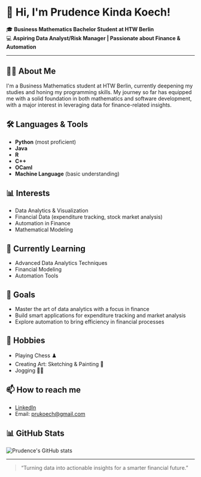 # 👋 Hi, I'm Prudence Kinda Koech!

🎓 **Business Mathematics Bachelor Student at HTW Berlin**  
💻 **Aspiring Data Analyst/Risk Manager | Passionate about Finance & Automation**

---

## 👩‍💻 About Me

I'm a Business Mathematics student at HTW Berlin, currently deepening my studies and honing my programming skills. My journey so far has equipped me with a solid foundation in both mathematics and software development, with a major interest in leveraging data for finance-related insights.

## 🛠️ Languages & Tools

- **Python** (most proficient)
- **Java**
- **R**
- **C++**
- **OCaml**
- **Machine Language** (basic understanding)

## 📊 Interests

- Data Analytics & Visualization  
- Financial Data (expenditure tracking, stock market analysis)
- Automation in Finance  
- Mathematical Modeling

## 🌱 Currently Learning

- Advanced Data Analytics Techniques
- Financial Modeling
- Automation Tools

## 🚀 Goals

- Master the art of data analytics with a focus in finance
- Build smart applications for expenditure tracking and market analysis
- Explore automation to bring efficiency in financial processes

## 🎨 Hobbies

- Playing Chess ♟️
- Creating Art: Sketching & Painting 🎨
- Jogging 🏃‍♀️

## 📫 How to reach me

- [LinkedIn](https://linkedin.com/in/prudence-kinda-koech-972631211)
- Email: prukoech@gmail.com

## 📊 GitHub Stats

![Prudence's GitHub stats](https://github-readme-stats.vercel.app/api?username=prukoech&show_icons=true&theme=tokyonight)


---

> “Turning data into actionable insights for a smarter financial future.”

<!--
**prukoech/prukoech** is a ✨ _special_ ✨ repository because its `README.md` (this file) appears on your GitHub profile.

Here are some ideas to get you started:

- 🔭 I’m currently working on ...
- 🌱 I’m currently learning ...
- 👯 I’m looking to collaborate on ...
- 🤔 I’m looking for help with ...
- 💬 Ask me about ...
- 📫 How to reach me: ...
- 😄 Pronouns: ...
- ⚡ Fun fact: ...
-->
